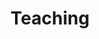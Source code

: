 ---
title: Teaching
summary: My courses
type: landing

cascade:
  - _target:
      kind: page
    params:
      show_breadcrumb: true

sections:
  - block: collection
    id: teaching
    content:
      title: Teaching
      text: I teach various courses in social, personality, and decision psychology. My goal is to make psychological theories **understandable, applicable, and – ideally – enjoyable**. All courses are designed and taught by me and can be **tailored to universities or organizations**. If you'd like to add a psychology course to your program, <p> <a href="mailto:coaching@sebastiansiuda.com" class="btn btn-primary"> Jetzt Kontakt aufnehmen </a> </p> feel free to reach out. *(Course descriptions are provided in German but can of course also be taught in English.)*
      filters:
        folders:
          - teaching
    design:
      view: article-grid
      columns: 2
---